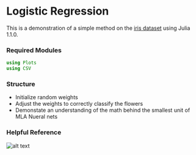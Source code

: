 # Logistic Regression
This is a demonstration of a simple method on the [iris dataset](https://archive.ics.uci.edu/ml/datasets/Iris) using Julia 1.1.0.
### Required Modules
```julia
using Plots
using CSV
```
### Structure
* Initialize random weights
* Adjust the weights to correctly classify the flowers
* Demonstate an understanding of the math behind the smallest unit of MLA Nueral nets

### Helpful Reference
![alt text](https://miro.medium.com/max/1400/1*Ubge8qVlc4Xk58H1oMp4Zw.jpeg)
